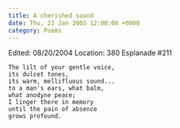 ```yaml
---
title: A cherished sound
date: Thu, 23 Jan 2003 12:00:00 +0000
category: Poems
---
```


Edited: 08/20/2004
Location: 380 Esplanade #211

    The lilt of your gentle voice,  
    its dulcet tones,  
    its warm, mellifluous sound...  
    to a man's ears, what balm,  
    what anodyne peace;  
    I linger there in memory  
    until the pain of absence  
    grows profound.


